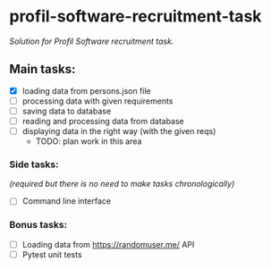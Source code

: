 # profil-software-recruitment-task
*Solution for Profil Software recruitment task.*

## Main tasks:  

- [x] loading data from persons.json file
- [ ] processing data with given requirements 
- [ ] saving data to database
- [ ] reading and processing data from database
- [ ] displaying data in the right way (with the given reqs)
	- TODO: plan work in this area  

### Side tasks: 
*(required but there is no need to make tasks chronologically)*

- [ ] Command line interface 


### Bonus tasks:

- [ ] Loading data from https://randomuser.me/ API
- [ ] Pytest unit tests
